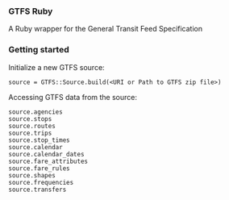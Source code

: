 ### GTFS Ruby

A Ruby wrapper for the General Transit Feed Specification

### Getting started

Initialize a new GTFS source:

    source = GTFS::Source.build(<URI or Path to GTFS zip file>)

Accessing GTFS data from the source:

    source.agencies
    source.stops
    source.routes
    source.trips
    source.stop_times
    source.calendar
    source.calendar_dates
    source.fare_attributes
    source.fare_rules
    source.shapes
    source.frequencies
    source.transfers
